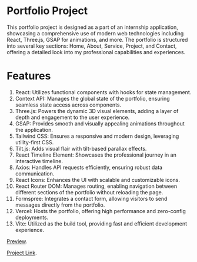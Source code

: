
# Portfolio Project
This portfolio project is designed as a part of an internship application, showcasing a comprehensive use of modern web technologies including React, Three.js, GSAP for animations, and more. The portfolio is structured into several key sections: Home, About, Service, Project, and Contact, offering a detailed look into my professional capabilities and experiences.

# Features
1. React: Utilizes functional components with hooks for state management.
2. Context API: Manages the global state of the portfolio, ensuring seamless state access across components.
3. Three.js: Powers the dynamic 3D visual elements, adding a layer of depth and engagement to the user experience.
4. GSAP: Provides smooth and visually appealing animations throughout the application.
5. Tailwind CSS: Ensures a responsive and modern design, leveraging utility-first CSS.
6. Tilt.js: Adds visual flair with tilt-based parallax effects.
7. React Timeline Element: Showcases the professional journey in an interactive timeline.
8. Axios: Handles API requests efficiently, ensuring robust data communication.
9. React Icons: Enhances the UI with scalable and customizable icons.
10. React Router DOM: Manages routing, enabling navigation between different sections of the portfolio without reloading the page.
11. Formspree: Integrates a contact form, allowing visitors to send messages directly from the portfolio.
12. Vercel: Hosts the portfolio, offering high performance and zero-config deployments.
13. Vite: Utilized as the build tool, providing fast and efficient development experience.



[Preview](https://portfolio-assignment-tawny.vercel.app/).

[Project Link](https://github.com/Sh-karan27/Portfolio-Assignment).
